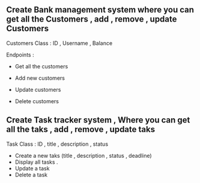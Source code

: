 ## Create Bank management system where you can get all the Customers , add , remove , update Customers

Customers Class : ID , Username , Balance

Endpoints :

- Get all the customers

- Add new customers

- Update customers

- Delete customers

## Create Task tracker system , Where you can get all the taks , add , remove , update taks

Task Class : ID , title , description , status

- Create a new taks (title , description , status , deadline)
- Display all tasks .
- Update a task
- Delete a task



